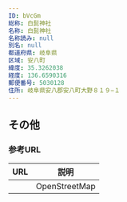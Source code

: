 ```yaml
---
ID: bVcGm
総称: 白髭神社
名称: 白髭神社
名称読み: null
別名: null
都道府県: 岐阜県
区域: 安八町
緯度: 35.3262038
経度: 136.6590316
郵便番号: 5030128
住所: 岐阜県安八郡安八町大野８１９−１
---
```


## その他

### 参考URL

| URL | 説明          |
| --- | ------------- |
|     | OpenStreetMap |
